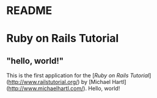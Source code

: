 # README

# Ruby on Rails Tutorial

## "hello, world!"

This is the first application for the [*Ruby on Rails Tutorial*] (http://www.railstutorial.org/) by [Michael Hartl] (http://www.michaelhartl.com/). Hello, world! 
